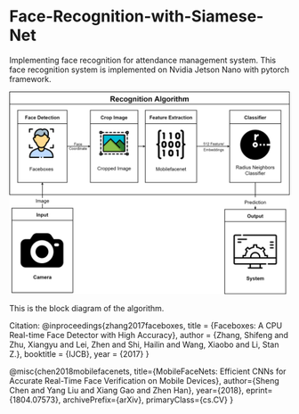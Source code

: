 # Face-Recognition-with-Siamese-Net

Implementing face recognition for attendance management system.
This face recognition system is implemented on Nvidia Jetson Nano with pytorch framework.

![Block Diagram of The Algorithm](https://github.com/ferdinandyapin/Face-Recognition-with-Siamese-Net/blob/main/img.png?raw=true)

This is the block diagram of the algorithm.


Citation:
@inproceedings{zhang2017faceboxes,
  title = {Faceboxes: A CPU Real-time Face Detector with High Accuracy},
  author = {Zhang, Shifeng and Zhu, Xiangyu and Lei, Zhen and Shi, Hailin and Wang, Xiaobo and Li, Stan Z.},
  booktitle = {IJCB},
  year = {2017}
}

@misc{chen2018mobilefacenets,
      title={MobileFaceNets: Efficient CNNs for Accurate Real-Time Face Verification on Mobile Devices}, 
      author={Sheng Chen and Yang Liu and Xiang Gao and Zhen Han},
      year={2018},
      eprint={1804.07573},
      archivePrefix={arXiv},
      primaryClass={cs.CV}
}
